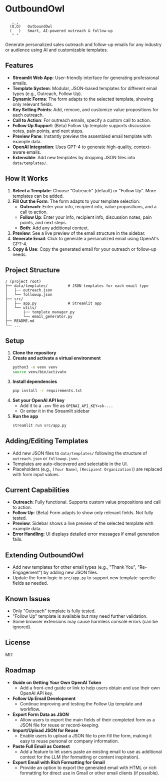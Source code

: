 # OutboundOwl

```
   ,_,
  (O,O)   OutboundOwl
  (   )   Smart, AI-powered outreach & follow-up
   " "
```

Generate personalized sales outreach and follow-up emails for any industry or audience using AI and customizable templates.

## Features

- **Streamlit Web App**: User-friendly interface for generating professional emails.
- **Template System**: Modular, JSON-based templates for different email types (e.g., Outreach, Follow Up).
- **Dynamic Forms**: The form adapts to the selected template, showing only relevant fields.
- **Key Selling Points**: Add, remove, and customize value propositions for each outreach.
- **Call to Action**: For outreach emails, specify a custom call to action.
- **Follow Up Support**: (Beta) Follow Up template supports discussion notes, pain points, and next steps.
- **Preview Pane**: Instantly preview the assembled email template with example data.
- **OpenAI Integration**: Uses GPT-4 to generate high-quality, context-aware emails.
- **Extensible**: Add new templates by dropping JSON files into `data/templates/`.

## How It Works

1. **Select a Template**: Choose "Outreach" (default) or "Follow Up". More templates can be added.
2. **Fill Out the Form**: The form adapts to your template selection:
   - **Outreach**: Enter your info, recipient info, value propositions, and a call to action.
   - **Follow Up**: Enter your info, recipient info, discussion notes, pain points, and next steps.
   - **Both**: Add any additional context.
3. **Preview**: See a live preview of the email structure in the sidebar.
4. **Generate Email**: Click to generate a personalized email using OpenAI's GPT-4.
5. **Copy & Use**: Copy the generated email for your outreach or follow-up needs.

## Project Structure

```
/ (project root)
├── data/templates/         # JSON templates for each email type
│   ├── outreach.json
│   └── followup.json
├── src/
│   ├── app.py              # Streamlit app
│   └── utils/
│       ├── template_manager.py
│       └── email_generator.py
├── README.md
└── ...
```

## Setup

1. **Clone the repository**
2. **Create and activate a virtual environment**
   ```bash
   python3 -m venv venv
   source venv/bin/activate
   ```
3. **Install dependencies**
   ```bash
   pip install -r requirements.txt
   ```
4. **Set your OpenAI API key**
   - Add it to a `.env` file as `OPENAI_API_KEY=sk-...`
   - Or enter it in the Streamlit sidebar
5. **Run the app**
   ```bash
   streamlit run src/app.py
   ```

## Adding/Editing Templates
- Add new JSON files to `data/templates/` following the structure of `outreach.json` or `followup.json`.
- Templates are auto-discovered and selectable in the UI.
- Placeholders (e.g., `[Your Name]`, `[Recipient Organization]`) are replaced with form input values.

## Current Capabilities
- **Outreach**: Fully functional. Supports custom value propositions and call to action.
- **Follow Up**: (Beta) Form adapts to show only relevant fields. Not fully tested.
- **Preview**: Sidebar shows a live preview of the selected template with example data.
- **Error Handling**: UI displays detailed error messages if email generation fails.

## Extending OutboundOwl
- Add new templates for other email types (e.g., "Thank You", "Re-Engagement") by adding new JSON files.
- Update the form logic in `src/app.py` to support new template-specific fields as needed.

## Known Issues
- Only "Outreach" template is fully tested.
- "Follow Up" template is available but may need further validation.
- Some browser extensions may cause harmless console errors (can be ignored).

## License
MIT 

## Roadmap

- **Guide on Getting Your Own OpenAI Token**
  - Add a front-end guide or link to help users obtain and use their own OpenAI API key.
- **Follow Up Email Development**
  - Continue improving and testing the Follow Up template and workflow.
- **Export Form Data as JSON**
  - Allow users to export the main fields of their completed form as a JSON file for reuse or record-keeping.
- **Import/Upload JSON for Reuse**
  - Enable users to upload a JSON file to pre-fill the form, making it easy to reuse personal or company information.
- **Paste Full Email as Context**
  - Add a feature to let users paste an existing email to use as additional context for the LLM (for formatting or content inspiration).
- **Export Email with Rich Formatting for Gmail**
  - Provide an option to export the generated email with HTML or rich formatting for direct use in Gmail or other email clients (if possible). 
